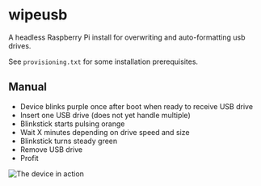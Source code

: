# wipeusb
A headless Raspberry Pi install for overwriting and auto-formatting usb drives.

See ``provisioning.txt`` for some installation prerequisites.

## Manual
* Device blinks purple once after boot when ready to receive USB drive
* Insert one USB drive (does not yet handle multiple)
* Blinkstick starts pulsing orange
* Wait X minutes depending on drive speed and size
* Blinkstick turns steady green
* Remove USB drive
* Profit

![The device in action](https://i.imgur.com/DqaCtljm.png)
